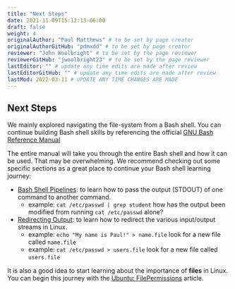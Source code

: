 ```yaml
---
title: "Next Steps"
date: 2021-11-09T15:12:13-06:00
draft: false
weight: 4
originalAuthor: "Paul Matthews" # to be set by page creator
originalAuthorGitHub: "pdmxdd" # to be set by page creator
reviewer: "John Woolbright" # to be set by the page reviewer
reviewerGitHub: "jwoolbright23" # to be set by the page reviewer
lastEditor: "" # update any time edits are made after review
lastEditorGitHub: "" # update any time edits are made after review
lastMod: 2022-03-11 # UPDATE ANY TIME CHANGES ARE MADE
---
```


## Next Steps

We mainly explored navigating the file-system from a Bash shell. You can continue building Bash shell skills by referencing the official [GNU Bash Reference Manual](https://www.gnu.org/software/bash/manual/html_node/index.html)

The entire manual will take you through the entire Bash shell and how it can be used. That may be overwhelming. We recommend checking out some specific sections as a great place to continue your Bash shell learning journey:

- [Bash Shell Pipelines](https://www.gnu.org/software/bash/manual/html_node/Pipelines.html#Pipelines): to learn how to pass the output (STDOUT) of one command to another command.
  - example: `cat /etc/passwd | grep student` how has the output been modified from running `cat /etc/passwd` alone?
- [Redirecting Output](https://www.gnu.org/software/bash/manual/html_node/Redirections.html#Redirecting-Output): to learn how to redirect the various input/output streams in Linux.
  - example: `echo "My name is Paul!" > name.file` look for a new file called `name.file`
  - example: `cat /etc/passwd > users.file` look for a new file called `users.file`


It is also a good idea to start learning about the importance of **files** in Linux. You can begin this journey with the [Ubuntu: FilePermissions](https://help.ubuntu.com/community/FilePermissions) article.